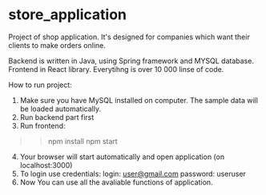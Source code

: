 # store_application

Project of shop application. It's designed for companies which want their clients to make orders online.

Backend is written in Java, using Spring framework and MYSQL database. Frontend in React library. Everytihng is over 10 000 linse of code.

How to run project:

1. Make sure you have MySQL installed on computer. The sample data will be loaded automatically.
2. Run backend part first
3. Run frontend:
>> npm install
>> npm start
4. Your browser will start automatically and open application (on localhost:3000)
5. To login use credentials:
login: user@gmail.com
password: useruser
6. Now You can use all the avaliable functions of application. 
